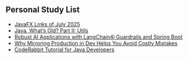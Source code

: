 ## Personal Study List
<!-- BLOG-POST-LIST:START -->
- [JavaFX Links of July 2025](https://foojay.io/today/javafx-links-of-july-2025/)
- [Java, What’s Old? Part II: Utils](https://foojay.io/today/java-whats-old-part-ii-utils/)
- [Robust AI Applications with LangChain4j Guardrails and Spring Boot](https://foojay.io/today/building-robust-ai-applications-with-langchain4j-guardrails-and-spring-boot/)
- [Why Mirroring Production in Dev Helps You Avoid Costly Mistakes](https://foojay.io/today/why-mirroring-production-in-dev-helps-you-avoid-costly-mistakes/)
- [CodeRabbit Tutorial for Java Developers](https://foojay.io/today/coderabbit-tutorial-for-java-developers/)
<!-- BLOG-POST-LIST:END -->  
